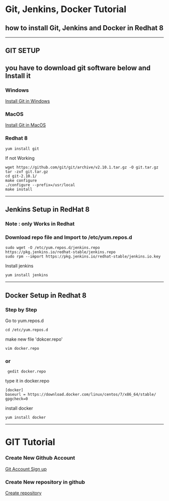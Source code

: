 # Git, Jenkins, Docker Tutorial
## how to install Git, Jenkins and Docker in Redhat 8

---

## GIT SETUP


## you have to download git software below and Install it 


### Windows
[Install Git in Windows](https://git-scm.com/download/win) 

### MacOS
[Install Git in MacOS](https://git-scm.com/download/mac)

### Redhat 8 


```
yum install git
```

If not Working 



```
wget https://github.com/git/git/archive/v2.10.1.tar.gz -O git.tar.gz
tar -zxf git.tar.gz
cd git-2.10.1/
make configure
./configure --prefix=/usr/local
make install
```





---






## Jenkins Setup in RedHat 8 

### Note :  only Works in Redhat 


### Download repo file and Import to  /etc/yum.repos.d

```
sudo wget -O /etc/yum.repos.d/jenkins.repo https://pkg.jenkins.io/redhat-stable/jenkins.repo
sudo rpm --import https://pkg.jenkins.io/redhat-stable/jenkins.io.key
```

Install jenkins



```
yum install jenkins
```




---


## Docker Setup in Redhat 8

### Step by Step 

Go to yum.repos.d


```
cd /etc/yum.repos.d
```

make new file 'dokcer.repo'



```
vim docker.repo 
```

### or 

```
 gedit docker.repo 
```

type it in docker.repo

```
[docker]
baseurl = https://download.docker.com/linux/centos/7/x86_64/stable/
gpgcheck=0
```

install docker 

``` 
yum install docker 
```

---
# GIT Tutorial
### Create New Github Account

[Git Account Sign up](https://github.com/join) 

###  Create New repository in github

[Create repository](https://github.com/new) 


 
 















